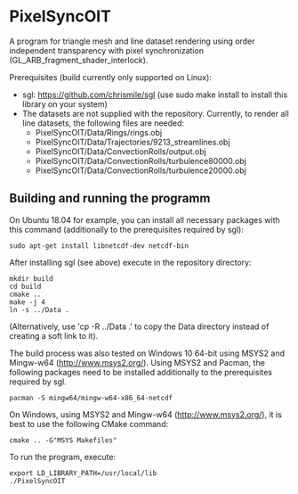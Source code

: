 # PixelSyncOIT
A program for triangle mesh and line dataset rendering using order independent transparency with pixel synchronization (GL_ARB_fragment_shader_interlock).

Prerequisites (build currently only supported on Linux):
- sgl: https://github.com/chrismile/sgl (use sudo make install to install this library on your system)
- The datasets are not supplied with the repository. Currently, to render all line datasets, the following files are needed:
    * PixelSyncOIT/Data/Rings/rings.obj
    * PixelSyncOIT/Data/Trajectories/9213_streamlines.obj
    * PixelSyncOIT/Data/ConvectionRolls/output.obj
    * PixelSyncOIT/Data/ConvectionRolls/turbulence80000.obj
    * PixelSyncOIT/Data/ConvectionRolls/turbulence20000.obj

## Building and running the programm

On Ubuntu 18.04 for example, you can install all necessary packages with this command (additionally to the prerequisites required by sgl):

```
sudo apt-get install libnetcdf-dev netcdf-bin
```

After installing sgl (see above) execute in the repository directory:

```
mkdir build
cd build
cmake ..
make -j 4
ln -s ../Data .
```
(Alternatively, use 'cp -R ../Data .' to copy the Data directory instead of creating a soft link to it).

The build process was also tested on Windows 10 64-bit using MSYS2 and Mingw-w64 (http://www.msys2.org/). Using MSYS2 and Pacman, the following packages need to be installed additionally to the prerequisites required by sgl.

```
pacman -S mingw64/mingw-w64-x86_64-netcdf
```

On Windows, using MSYS2 and Mingw-w64 (http://www.msys2.org/), it is best to use the following CMake command:
```
cmake .. -G"MSYS Makefiles"
```


To run the program, execute:
```
export LD_LIBRARY_PATH=/usr/local/lib
./PixelSyncOIT
```
